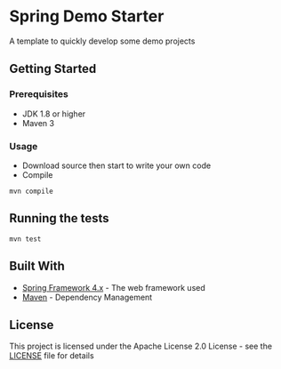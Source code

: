 # Spring Demo Starter

A template to quickly develop some demo projects

## Getting Started

### Prerequisites

- JDK 1.8 or higher
- Maven 3

### Usage

- Download source then start to write your own code
- Compile 
```shell
mvn compile
```

## Running the tests

```shell
mvn test
```


## Built With

* [Spring Framework 4.x](https://spring.io/projects/spring-framework#overview/) - The web framework used
* [Maven](https://maven.apache.org/) - Dependency Management

## License

This project is licensed under the Apache License 2.0 License - see the [LICENSE](LICENSE) file for details
